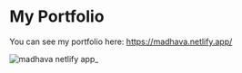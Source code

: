 # My Portfolio

You can see my portfolio here: https://madhava.netlify.app/

![madhava netlify app_](https://user-images.githubusercontent.com/89199369/174394729-5f8e8210-ad70-4b6f-afd0-5b3eb755cc6a.png)
